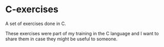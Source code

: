 # C-exercises
A set of exercises done in C.

These exercises were part of my training in the C language and I want to share them in case they might be useful to someone.
